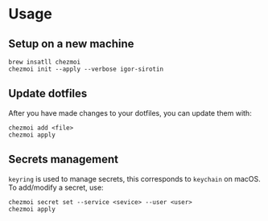 # Usage

## Setup on a new machine

```
brew insatll chezmoi
chezmoi init --apply --verbose igor-sirotin
```

## Update dotfiles

After you have made changes to your dotfiles, you can update them with:
```
chezmoi add <file>
chezmoi apply
```

## Secrets management

`keyring` is used to manage secrets, this corresponds to `keychain` on macOS.
To add/modify a secret, use:
```
chezmoi secret set --service <sevice> --user <user>
chezmoi apply
```
